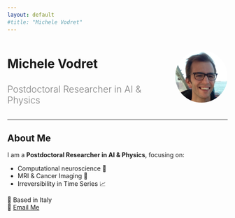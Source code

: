 ```yaml
---
layout: default
#title: "Michele Vodret"
---
```


<div style="display: flex; align-items: center;">
  <div>
    <h1>Michele Vodret</h1>
    <h2 style="color: gray; font-weight: 300;">Postdoctoral Researcher in AI & Physics</h2>
  </div>
  <img src="assets/images/profile.png" width="120" style="border-radius: 50%; margin-left: 20px;">
</div>

---

## About Me
I am a **Postdoctoral Researcher in AI & Physics**, focusing on:
- Computational neuroscience 🧠
- MRI & Cancer Imaging 🏥
- Irreversibility in Time Series 📈

📍 Based in Italy  
📧 [Email Me](mailto:your-email@example.com)

